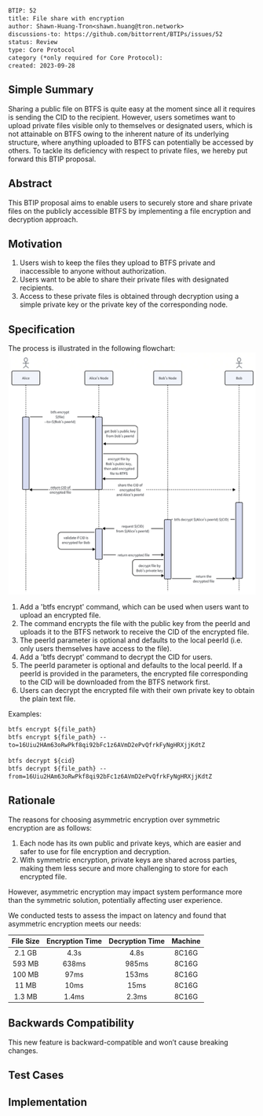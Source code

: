 
```
BTIP: 52
title: File share with encryption
author: Shawn-Huang-Tron<shawn.huang@tron.network>
discussions-to: https://github.com/bittorrent/BTIPs/issues/52
status: Review
type: Core Protocol
category (*only required for Core Protocol):
created: 2023-09-28
```

## Simple Summary

Sharing a public file on BTFS is quite easy at the moment since all it requires is sending the CID to the recipient. However, users sometimes want to upload private files visible only to themselves or designated users, which is not attainable on BTFS owing to the inherent nature of its underlying structure, where anything uploaded to BTFS can potentially be accessed by others. To tackle its deficiency with respect to private files, we hereby put forward this BTIP proposal.

## Abstract

This BTIP proposal aims to enable users to securely store and share private files on the publicly accessible BTFS by implementing a file encryption and decryption approach.

## Motivation

1. Users wish to keep the files they upload to BTFS private and inaccessible to anyone without authorization.
2. Users want to be able to share their private files with designated recipients.
3. Access to these private files is obtained through decryption using a simple private key or the private key of the corresponding node.

## Specification

The process is illustrated in the following flowchart:
![The process](../pictures/The-process-of-encrypt.png)

1. Add a 'btfs encrypt' command, which can be used when users want to upload an encrypted file.
2. The command encrypts the file with the public key from the peerId and uploads it to the BTFS network to receive the CID of the encrypted file.
3. The peerId parameter is optional and defaults to the local peerId (i.e. only users themselves have access to the file).
4. Add a 'btfs decrypt' command to decrypt the CID for users.
5. The peerId parameter is optional and defaults to the local peerId. If a peerId is provided in the parameters, the encrypted file corresponding to the CID will be downloaded from the BTFS network first.
6. Users can decrypt the encrypted file with their own private key to obtain the plain text file.

Examples:

```shell
btfs encrypt ${file_path}
btfs encrypt ${file_path} --to=16Uiu2HAm63oRwPkf8qi92bFc1z6AVmD2ePvQfrkFyNgHRXjjKdtZ
 
btfs decrypt ${cid}
btfs decrypt ${file_path} --from=16Uiu2HAm63oRwPkf8qi92bFc1z6AVmD2ePvQfrkFyNgHRXjjKdtZ
```

## Rationale

The reasons for choosing asymmetric encryption over symmetric encryption are as follows:

1. Each node has its own public and private keys, which are easier and safer to use for file encryption and decryption.
2. With symmetric encryption, private keys are shared across parties, making them less secure and more challenging to store for each encrypted file.

However, asymmetric encryption may impact system performance more than the symmetric solution, potentially affecting user experience.

We conducted tests to assess the impact on latency and found that asymmetric encryption meets our needs:

| File Size | Encryption Time | Decryption Time | Machine |
| :--: | :-------: | :-------: | :-------: |
| 2.1 GB | 4.3s | 4.8s | 8C16G |
| 593 MB | 638ms | 985ms | 8C16G |
| 100 MB | 97ms | 153ms | 8C16G |
| 11 MB  | 10ms | 15ms | 8C16G |
| 1.3 MB | 1.4ms | 2.3ms | 8C16G |

## Backwards Compatibility

This new feature is backward-compatible and won’t cause breaking changes.

## Test Cases

## Implementation
